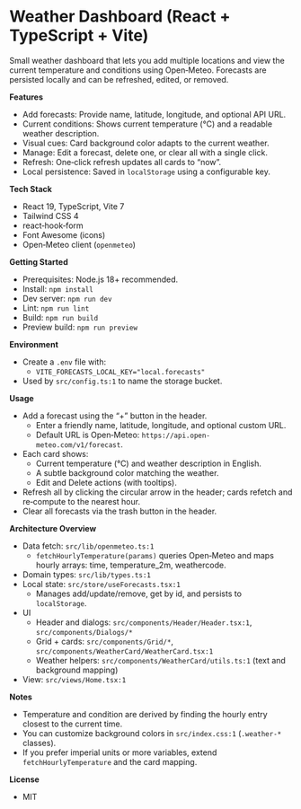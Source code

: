 # Weather Dashboard (React + TypeScript + Vite)

Small weather dashboard that lets you add multiple locations and view the current temperature and conditions using Open‑Meteo. Forecasts are persisted locally and can be refreshed, edited, or removed.

**Features**
- Add forecasts: Provide name, latitude, longitude, and optional API URL.
- Current conditions: Shows current temperature (°C) and a readable weather description.
- Visual cues: Card background color adapts to the current weather.
- Manage: Edit a forecast, delete one, or clear all with a single click.
- Refresh: One‑click refresh updates all cards to “now”.
- Local persistence: Saved in `localStorage` using a configurable key.

**Tech Stack**
- React 19, TypeScript, Vite 7
- Tailwind CSS 4
- react‑hook‑form
- Font Awesome (icons)
- Open‑Meteo client (`openmeteo`)

**Getting Started**
- Prerequisites: Node.js 18+ recommended.
- Install: `npm install`
- Dev server: `npm run dev`
- Lint: `npm run lint`
- Build: `npm run build`
- Preview build: `npm run preview`

**Environment**
- Create a `.env` file with:
  - `VITE_FORECASTS_LOCAL_KEY="local.forecasts"`
- Used by `src/config.ts:1` to name the storage bucket.

**Usage**
- Add a forecast using the “+” button in the header.
  - Enter a friendly name, latitude, longitude, and optional custom URL.
  - Default URL is Open‑Meteo: `https://api.open-meteo.com/v1/forecast`.
- Each card shows:
  - Current temperature (°C) and weather description in English.
  - A subtle background color matching the weather.
  - Edit and Delete actions (with tooltips).
- Refresh all by clicking the circular arrow in the header; cards refetch and re‑compute to the nearest hour.
- Clear all forecasts via the trash button in the header.

**Architecture Overview**
- Data fetch: `src/lib/openmeteo.ts:1`
  - `fetchHourlyTemperature(params)` queries Open‑Meteo and maps hourly arrays: time, temperature_2m, weathercode.
- Domain types: `src/lib/types.ts:1`
- Local state: `src/store/useForecasts.tsx:1`
  - Manages add/update/remove, get by id, and persists to `localStorage`.
- UI
  - Header and dialogs: `src/components/Header/Header.tsx:1`, `src/components/Dialogs/*`
  - Grid + cards: `src/components/Grid/*`, `src/components/WeatherCard/WeatherCard.tsx:1`
  - Weather helpers: `src/components/WeatherCard/utils.ts:1` (text and background mapping)
- View: `src/views/Home.tsx:1`

**Notes**
- Temperature and condition are derived by finding the hourly entry closest to the current time.
- You can customize background colors in `src/index.css:1` (`.weather-*` classes).
- If you prefer imperial units or more variables, extend `fetchHourlyTemperature` and the card mapping.

**License**
- MIT

